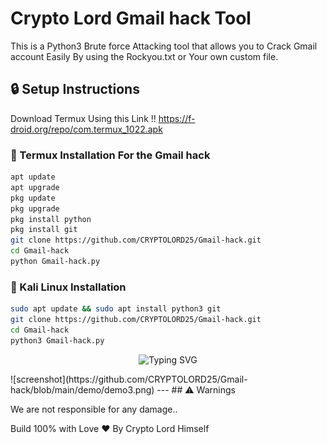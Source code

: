 # Crypto Lord Gmail hack Tool

This is a Python3 Brute force Attacking tool that allows you to Crack Gmail account Easily By using the Rockyou.txt or Your own custom file.



## 🔒 Setup Instructions

Download Termux Using this Link !!
https://f-droid.org/repo/com.termux_1022.apk


### 📱 Termux Installation For the Gmail hack

```bash
apt update
apt upgrade
pkg update
pkg upgrade
pkg install python
pkg install git
git clone https://github.com/CRYPTOLORD25/Gmail-hack.git
cd Gmail-hack
python Gmail-hack.py
```

### 🐧 Kali Linux Installation

```bash
sudo apt update && sudo apt install python3 git
git clone https://github.com/CRYPTOLORD25/Gmail-hack.git
cd Gmail-hack
python3 Gmail-hack.py
```

<p align="center">
  <img src="https://readme-typing-svg.demolab.com?font=Fira+Code&size=24&duration=4000&pause=1000&color=0A7BE1&center=true&vCenter=true&width=600&lines=Crypto+Lord+Brute+Force+tool;Use+To+Hack+Gmail+Account" alt="Typing SVG" />
</p>
![screenshot](https://github.com/CRYPTOLORD25/Gmail-hack/blob/main/demo/demo3.png)
---
## ⚠️ Warnings

We are not responsible for any damage.. 

Build 100% with Love ❤ By Crypto Lord Himself




